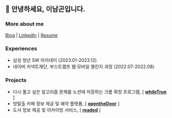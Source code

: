 ## 🙌 안녕하세요, 이남곤입니다.

### More about me

[Blog](https://modisfive.github.io/) | [LinkedIn](https://www.linkedin.com/in/namgonlee) | [Resume](https://www.rallit.com/resumes/60218@modisfive899/%EC%9D%B4%EB%82%A8%EA%B3%A4)

### Experiences

- 삼성 청년 SW 아카데미 (2023.01-2023.12)
- 네이버 커넥트재단, 부스트캠프 웹·모바일 챌린지 과정 (2022.07-2022.08)

### Projects

- 다시 풀고 싶은 알고리즘 문제를 노션에 저장하는 크롬 확장 프로그램, [ <b>[whileTrue](https://github.com/modisfive/whileTrue)</b> ]
- 방탈출 카페 정보 제공 및 예약 플랫폼, [ <b>[opentheDoor](https://github.com/rainbowgon/opentheDoor)</b> ]
- 도서 정보 제공 및 아카이빙 서비스, [ <b>[readed](https://github.com/S09P12A507/readed)</b> ]
